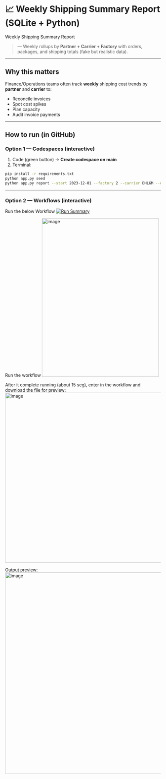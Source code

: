 
# 📈 Weekly Shipping Summary Report (SQLite + Python)
Weekly Shipping Summary Report
> — Weekly rollups by **Partner + Carrier + Factory** with orders, packages, and shipping totals (fake but realistic data).


---

## Why this matters
Finance/Operations teams often track **weekly** shipping cost trends by **partner** and **carrier** to:
- Reconcile invoices
- Spot cost spikes
- Plan capacity
- Audit invoice payments

---

## How to run (in GitHub)

### Option 1 — Codespaces (interactive)
1) Code (green button) → **Create codespace on main**  
2) Terminal:
```bash
pip install -r requirements.txt
python app.py seed
python app.py report --start 2023-12-01 --factory 2 --carrier DHLGM --out weekly_summary.csv
```

---

### Option 2 — Workflows (interactive)
Run the below Workflow
[![Run Summary](https://github.com/<CarlosJordan-AI>/weekly-shipping-summary-report/actions/workflows/run-summary.yml/badge.svg)](../../actions/workflows/run-summary.yml)

Run the workflow
<img width="378" height="512" alt="image" src="https://github.com/user-attachments/assets/602f50ad-337a-46df-a46e-38d2840e7a72" />

After it complete running (about 15 seg), enter in the workflow and download the file for preview:
<img width="1545" height="549" alt="image" src="https://github.com/user-attachments/assets/be1c09d7-635b-4d48-b5b0-b72c1435d644" />


Output preview:
<img width="1456" height="650" alt="image" src="https://github.com/user-attachments/assets/e3c9ca46-6101-4ed8-a6b0-34245b5e0dc1" />



